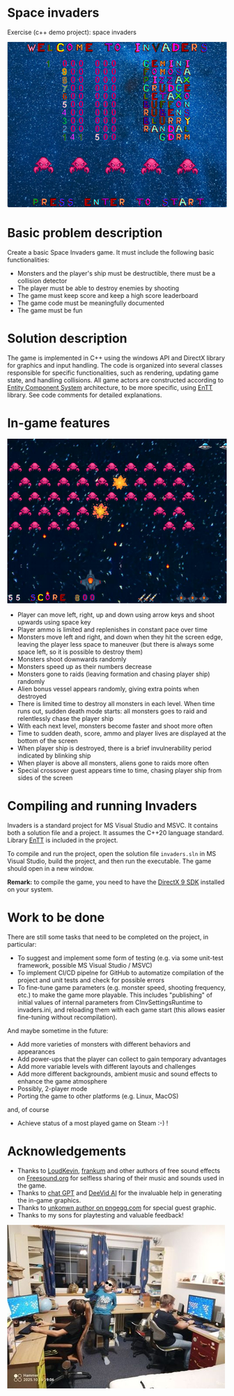 # Space invaders

Exercise (c++ demo project): space invaders

![Space invaders title screen](screenshot1.png?raw=true "Space invaders title screen")

# Basic problem description

Create a basic Space Invaders game. It must include the following basic functionalities:

- Monsters and the player's ship must be destructible, there must be a collision detector
- The player must be able to destroy enemies by shooting
- The game must keep score and keep a high score leaderboard
- The game code must be meaningfully documented
- The game must be fun

# Solution description

The game is implemented in C++ using the windows API and DirectX library for graphics and input
handling. The code is organized into several classes responsible for specific functionalities,
such as rendering, updating game state, and handling collisions. All game actors are constructed
according to [Entity Component System](https://en.wikipedia.org/wiki/Entity_component_system)
architecture, to be more specific, using [EnTT](https://github.com/skypjack/entt) library. See
code comments for detailed explanations.

# In-game features

![Space invaders title screen](screenshot2.png?raw=true "Space invaders title screen")

- Player can move left, right, up and down using arrow keys and shoot upwards using space key
- Player ammo is limited and replenishes in constant pace over time
- Monsters move left and right, and down when they hit the screen edge, leaving the player less space
  to maneuver (but there is always some space left, so it is possible to destroy them)
- Monsters shoot downwards randomly
- Monsters speed up as their numbers decrease
- Monsters gone to raids (leaving formation and chasing player ship) randomly
- Alien bonus vessel appears randomly, giving extra points when destroyed
- There is limited time to destroy all monsters in each level. When time runs out, sudden death mode starts:
  all monsters goes to raid and relentlessly chase the player ship
- With each next level, monsters become faster and shoot more often
- Time to sudden death, score, ammo and player lives are displayed at the bottom of the screen
- When player ship is destroyed, there is a brief invulnerability period indicated by blinking ship
- When player is above all monsters, aliens gone to raids more often
- Special crossover guest appears time to time, chasing player ship from sides of the screen

# Compiling and running Invaders

Invaders ​​is a standard project for MS Visual Studio and MSVC. It contains both a solution file and a project.
It  assumes the C++20 language standard. Library [EnTT](https://github.com/skypjack/entt) is included in
the project.

To compile and run the project, open the solution file `invaders.sln` in MS Visual Studio, build the project,
and then run the executable. The game should open in a new window.

**Remark:** to compile the game, you need to have the
[DirectX 9 SDK](https://www.microsoft.com/en-us/download/details.aspx?id=8109) installed on your system.

# Work to be done

There are still some tasks that need to be completed on the project, in particular:

   - To suggest and implement some form of testing (e.g. via some unit-test framework, possible
     MS Visual Studio / MSVC)
   - To implement CI/CD pipelne for GitHub to automatize compilation of the project and unit tests and check for
     possible errors
   - To fine-tune game parameters (e.g. monster speed, shooting frequency, etc.) to make the game more playable.
     This includes "publishing" of initial values of internal parameters from CInvSettingsRuntime to invaders.ini,
     and reloading them with each game start (this allows easier fine-tuning without recompilation).

And maybe sometime in the future:

   - Add more varieties of monsters with different behaviors and appearances
   - Add power-ups that the player can collect to gain temporary advantages
   - Add more variable levels with different layouts and challenges
   - Add more different backgrounds, ambient music and sound effects to enhance the game atmosphere
   - Possibly, 2-player mode
   - Porting the game to other platforms (e.g. Linux, MacOS)

and, of course

   - Achieve status of a most played game on Steam :-) !

# Acknowledgements

   - Thanks to [LoudKevin](https://freesound.org/people/LoudKevin/), [frankum](https://freesound.org/people/frankum/)
     and other authors of free sound effects on [Freesound.org](https://freesound.org/) for selfless sharing of their
     music and sounds used in the game.
   - Thanks to [chat GPT](https://chatgpt.com/) and [DeeVid AI](https://deevid.ai/) for the invaluable help in generating
     the in-game graphics.
   - Thanks to [unkonwn author on pngegg.com](https://www.pngegg.com/en/png-ncgfd) for special guest graphic.
   - Thanks to my sons for playtesting and valuable feedback!

   ![Beta testing](betas.jpg?raw=true "Beta testing")
